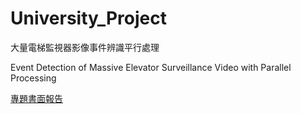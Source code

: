 # University_Project

大量電梯監視器影像事件辨識平行處理

Event Detection of Massive Elevator Surveillance Video with Parallel Processing

[專題書面報告](https://docs.google.com/document/d/1CS3JggIcM0PNscYTX_8yXfSkYRhPhVZlK3CtjAU273A/edit)
